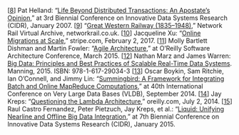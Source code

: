 [[8](ch12.html#Helland2007td_ch12-marker)] Pat Helland:
“[Life Beyond Distributed
Transactions: An Apostate’s Opinion](http://www-db.cs.wisc.edu/cidr/cidr2007/papers/cidr07p15.pdf),” at 3rd Biennial Conference on Innovative Data
Systems Research (CIDR), January 2007. [[9](ch12.html#NetworkRail-marker)] “[Great
Western Railway (1835–1948)](https://www.networkrail.co.uk/VirtualArchive/great-western/),” Network Rail Virtual Archive, networkrail.co.uk. [[10](ch12.html#Xu2017bl-marker)] Jacqueline Xu:
“[Online Migrations at Scale](https://stripe.com/blog/online-migrations),”
stripe.com, February 2, 2017. [[11](ch12.html#Bartlett2015wv_ch12-marker)] Molly Bartlett Dishman and Martin Fowler:
“[Agile
Architecture](http://conferences.oreilly.com/software-architecture/sa2015/public/schedule/detail/40388),” at O’Reilly Software Architecture Conference, March 2015. [[12](ch12.html#Marz2015th-marker)] Nathan Marz and James Warren:
[Big Data: Principles and Best Practices of
Scalable Real-Time Data Systems](https://www.manning.com/books/big-data). Manning, 2015. ISBN: 978-1-617-29034-3 [[13](ch12.html#Boykin2014vf-marker)] Oscar Boykin, Sam Ritchie, Ian O’Connell, and
Jimmy Lin: “[Summingbird: A Framework for
Integrating Batch and Online MapReduce Computations](http://www.vldb.org/pvldb/vol7/p1441-boykin.pdf),” at 40th International Conference on
Very Large Data Bases (VLDB), September 2014. [[14](ch12.html#Kreps2014wv_ch12-marker)] Jay Kreps:
“[Questioning the
Lambda Architecture](https://www.oreilly.com/ideas/questioning-the-lambda-architecture),” oreilly.com, July 2, 2014. [[15](ch12.html#CastroFernandez2015uz-marker)] Raul Castro Fernandez, Peter Pietzuch,
Jay Kreps, et al.: “[Liquid:
Unifying Nearline and Offline Big Data Integration](http://www.cidrdb.org/cidr2015/Papers/CIDR15_Paper25u.pdf),” at 7th Biennial Conference on
Innovative Data Systems Research (CIDR), January 2015.